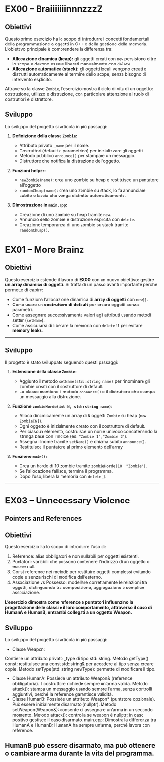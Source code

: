 # EX00 – BraiiiiiiinnnzzzZ

## Obiettivi
Questo primo esercizio ha lo scopo di introdurre i concetti
fondamentali della programmazione a oggetti in C++ e della gestione
della memoria.
L’obiettivo principale è comprendere la differenza tra:
- **Allocazione dinamica (heap):** gli oggetti creati con `new`
  persistono oltre lo scope e devono essere liberati manualmente
  con `delete`.
- **Allocazione automatica (stack):** gli oggetti locali vengono
  creati e distrutti automaticamente al termine dello scope, senza
  bisogno di intervento esplicito.

Attraverso la classe `Zombie`, l’esercizio mostra il ciclo di vita
di un oggetto: costruzione, utilizzo e distruzione, con particolare
attenzione al ruolo di costruttori e distruttore.

## Sviluppo
Lo sviluppo del progetto si articola in più passaggi:

1. **Definizione della classe `Zombie`:**
   - Attributo privato `_name` per il nome.
   - Costruttori (default e parametrico) per inizializzare gli oggetti.
   - Metodo pubblico `announce()` per stampare un messaggio.
   - Distruttore che notifica la distruzione dell’oggetto.

2. **Funzioni helper:**
   - `newZombie(name)`: crea uno zombie su heap e restituisce un
     puntatore all’oggetto.
   - `randomChump(name)`: crea uno zombie su stack, lo fa annunciare
     subito e lascia che venga distrutto automaticamente.

3. **Dimostrazione in `main.cpp`:**
   - Creazione di uno zombie su heap tramite `new`.
   - Annuncio dello zombie e distruzione esplicita con `delete`.
   - Creazione temporanea di uno zombie su stack tramite
     `randomChump()`.


# EX01 – More Brainz

## Obiettivi
Questo esercizio estende il lavoro di **EX00** con un nuovo obiettivo:
gestire **un array dinamico di oggetti**.
Si tratta di un passo avanti importante perché permette di capire:
- Come funziona l’allocazione dinamica di **array di oggetti** con `new[]`.
- Come usare un **costruttore di default** per creare oggetti senza
parametri.
- Come assegnare successivamente valori agli attributi usando metodi
setter (`setName`).
- Come assicurarsi di liberare la memoria con `delete[]` per evitare
**memory leaks**.

---

## Sviluppo
Il progetto è stato sviluppato seguendo questi passaggi:

1. **Estensione della classe `Zombie`:**
   - Aggiunto il metodo `setName(std::string name)` per rinominare
     gli zombie creati con il costruttore di default.
   - La classe mantiene il metodo `announce()` e il distruttore che
     stampa un messaggio alla distruzione.

2. **Funzione `zombieHorde(int N, std::string name)`:**
   - Alloca dinamicamente un array di `N` oggetti `Zombie` su heap
     (`new Zombie[N]`).
   - Ogni oggetto è inizialmente creato con il costruttore di default.
   - Per ciascun elemento, costruisce un nome univoco concatenando
     la stringa base con l’indice (es. `"Zombie 1"`, `"Zombie 2"`).
   - Assegna il nome tramite `setName()` e chiama subito `announce()`.
   - Restituisce il puntatore al primo elemento dell’array.

3. **Funzione `main()`:**
   - Crea un horde di 10 zombie tramite `zombieHorde(10, "Zombie")`.
   - Se l’allocazione fallisce, termina il programma.
   - Dopo l’uso, libera la memoria con `delete[]`.

---
# EX03 – Unnecessary Violence 
## Pointers and References

## Obiettivi

Questo esercizio ha lo scopo di introdurre l’uso di: 
  1. Reference: alias obbligatori e non nullabili per oggetti esistenti.
  2. Puntatori: variabili che possono contenere l’indirizzo di un oggetto o essere null.
  3. Const reference nei metodi: per restituire oggetti complessi evitando copie e senza rischi di modifica dall’esterno.
  4. Associazione vs Possesso: modellare correttamente le relazioni tra oggetti, distinguendo tra composizione, aggregazione e semplice associazione.

**L’esercizio dimostra come reference e puntatori influenzino la progettazione delle classi e il loro comportamento, attraverso il caso di HumanA e HumanB, entrambi collegati a un oggetto Weapon.** 

## Sviluppo

Lo sviluppo del progetto si articola in più passaggi:

- Classe Weapon: 

Contiene un attributo privato _type di tipo std::string.
Metodo getType() const: restituisce una const std::string& per
accedere al tipo senza creare copie.
Metodo setType(std::string newType): permette di modificare il tipo.

- Classe HumanA:
Possiede un attributo Weapon& (reference obbligatoria).
Il costruttore richiede sempre un’arma valida.
Metodo attack(): stampa un messaggio usando sempre l’arma,
senza controlli aggiuntivi, perché la reference garantisce validità.
- Classe HumanB:
Possiede un attributo Weapon* (puntatore opzionale).
Può essere inizialmente disarmato (nullptr).
Metodo setWeapon(Weapon&): consente di assegnare un’arma in un
secondo momento.
Metodo attack(): controlla se weapon è nullptr; in caso
positivo gestisce il caso disarmato.
main.cpp:
Dimostra la differenza tra HumanA e HumanB:
HumanA ha sempre un’arma, perché lavora con reference.

HumanB può essere disarmato, ma può ottenere o cambiare arma durante la vita del programma.
---

